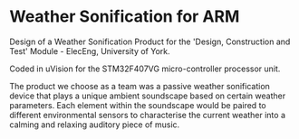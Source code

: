 # Weather Sonification for ARM

Design of a Weather Sonification Product for the 'Design, Construction and Test' Module - ElecEng, University of York.

Coded in uVision for the STM32F407VG micro-controller processor unit.

The product we choose as a team was a passive weather sonification device that plays a unique ambient soundscape based on certain weather parameters.
Each element within the soundscape would be paired to different environmental sensors to characterise the current weather into a calming and relaxing auditory piece of music.
